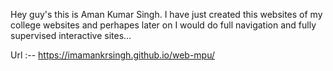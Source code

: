 Hey guy's this is Aman Kumar Singh.
I have just created this websites of my college websites and perhapes later on I would do full navigation and fully supervised interactive sites...


Url :-- https://imamankrsingh.github.io/web-mpu/
